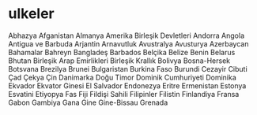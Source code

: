 # ulkeler
Abhazya
Afganistan
Almanya
Amerika Birleşik Devletleri
Andorra
Angola
Antigua ve Barbuda
Arjantin
Arnavutluk
Avustralya
Avusturya
Azerbaycan
Bahamalar
Bahreyn
Bangladeş
Barbados
Belçika
Belize
Benin
Belarus
Bhutan
Birleşik Arap Emirlikleri
Birleşik Krallık
Bolivya
Bosna-Hersek
Botsvana
Brezilya
Brunei
Bulgaristan
Burkina Faso
Burundi
Cezayir
Cibuti
Çad
Çekya
Çin
Danimarka
Doğu Timor
Dominik Cumhuriyeti
Dominika
Ekvador
Ekvator Ginesi
El Salvador
Endonezya
Eritre
Ermenistan
Estonya
Esvatini
Etiyopya
Fas
Fiji
Fildişi Sahili
Filipinler
Filistin
Finlandiya
Fransa
Gabon
Gambiya
Gana
Gine
Gine-Bissau
Grenada
